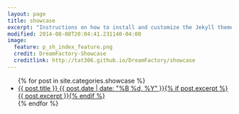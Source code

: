 ```yaml
---
layout: page
title: showcase
excerpt: "Instructions on how to install and customize the Jekyll theme So Simple."
modified: 2014-08-08T20:04:41.231140-04:00
image:
  feature: p_sh_index_feature.png
  credit: DreamFactory-Showcase
  creditlink: http://tat306.github.io/DreamFactory/showcase
---
```


<ul class="post-list">
{% for post in site.categories.showcase %} 
  <li><article><a href="{{ site.url }}{{ post.url }}">{{ post.title }} <span class="entry-date"><time datetime="{{ post.date | date_to_xmlschema }}">{{ post.date | date: "%B %d, %Y" }}</time></span>{% if post.excerpt %} <span class="excerpt">{{ post.excerpt }}</span>{% endif %}</a></article></li>
{% endfor %}
</ul>

